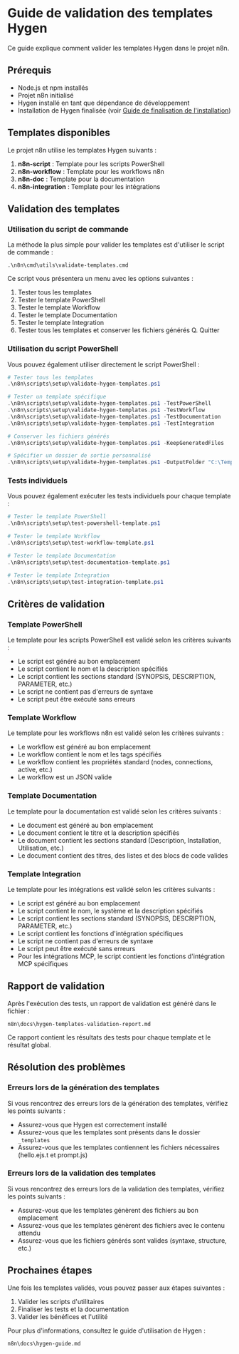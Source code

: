 # Guide de validation des templates Hygen

Ce guide explique comment valider les templates Hygen dans le projet n8n.

## Prérequis

- Node.js et npm installés
- Projet n8n initialisé
- Hygen installé en tant que dépendance de développement
- Installation de Hygen finalisée (voir [Guide de finalisation de l'installation](hygen-installation-finalization.md))

## Templates disponibles

Le projet n8n utilise les templates Hygen suivants :

1. **n8n-script** : Template pour les scripts PowerShell
2. **n8n-workflow** : Template pour les workflows n8n
3. **n8n-doc** : Template pour la documentation
4. **n8n-integration** : Template pour les intégrations

## Validation des templates

### Utilisation du script de commande

La méthode la plus simple pour valider les templates est d'utiliser le script de commande :

```batch
.\n8n\cmd\utils\validate-templates.cmd
```

Ce script vous présentera un menu avec les options suivantes :

1. Tester tous les templates
2. Tester le template PowerShell
3. Tester le template Workflow
4. Tester le template Documentation
5. Tester le template Integration
6. Tester tous les templates et conserver les fichiers générés
Q. Quitter

### Utilisation du script PowerShell

Vous pouvez également utiliser directement le script PowerShell :

```powershell
# Tester tous les templates
.\n8n\scripts\setup\validate-hygen-templates.ps1

# Tester un template spécifique
.\n8n\scripts\setup\validate-hygen-templates.ps1 -TestPowerShell
.\n8n\scripts\setup\validate-hygen-templates.ps1 -TestWorkflow
.\n8n\scripts\setup\validate-hygen-templates.ps1 -TestDocumentation
.\n8n\scripts\setup\validate-hygen-templates.ps1 -TestIntegration

# Conserver les fichiers générés
.\n8n\scripts\setup\validate-hygen-templates.ps1 -KeepGeneratedFiles

# Spécifier un dossier de sortie personnalisé
.\n8n\scripts\setup\validate-hygen-templates.ps1 -OutputFolder "C:\Temp\HygenTest"
```

### Tests individuels

Vous pouvez également exécuter les tests individuels pour chaque template :

```powershell
# Tester le template PowerShell
.\n8n\scripts\setup\test-powershell-template.ps1

# Tester le template Workflow
.\n8n\scripts\setup\test-workflow-template.ps1

# Tester le template Documentation
.\n8n\scripts\setup\test-documentation-template.ps1

# Tester le template Integration
.\n8n\scripts\setup\test-integration-template.ps1
```

## Critères de validation

### Template PowerShell

Le template pour les scripts PowerShell est validé selon les critères suivants :

- Le script est généré au bon emplacement
- Le script contient le nom et la description spécifiés
- Le script contient les sections standard (SYNOPSIS, DESCRIPTION, PARAMETER, etc.)
- Le script ne contient pas d'erreurs de syntaxe
- Le script peut être exécuté sans erreurs

### Template Workflow

Le template pour les workflows n8n est validé selon les critères suivants :

- Le workflow est généré au bon emplacement
- Le workflow contient le nom et les tags spécifiés
- Le workflow contient les propriétés standard (nodes, connections, active, etc.)
- Le workflow est un JSON valide

### Template Documentation

Le template pour la documentation est validé selon les critères suivants :

- Le document est généré au bon emplacement
- Le document contient le titre et la description spécifiés
- Le document contient les sections standard (Description, Installation, Utilisation, etc.)
- Le document contient des titres, des listes et des blocs de code valides

### Template Integration

Le template pour les intégrations est validé selon les critères suivants :

- Le script est généré au bon emplacement
- Le script contient le nom, le système et la description spécifiés
- Le script contient les sections standard (SYNOPSIS, DESCRIPTION, PARAMETER, etc.)
- Le script contient les fonctions d'intégration spécifiques
- Le script ne contient pas d'erreurs de syntaxe
- Le script peut être exécuté sans erreurs
- Pour les intégrations MCP, le script contient les fonctions d'intégration MCP spécifiques

## Rapport de validation

Après l'exécution des tests, un rapport de validation est généré dans le fichier :

```
n8n\docs\hygen-templates-validation-report.md
```

Ce rapport contient les résultats des tests pour chaque template et le résultat global.

## Résolution des problèmes

### Erreurs lors de la génération des templates

Si vous rencontrez des erreurs lors de la génération des templates, vérifiez les points suivants :

- Assurez-vous que Hygen est correctement installé
- Assurez-vous que les templates sont présents dans le dossier `_templates`
- Assurez-vous que les templates contiennent les fichiers nécessaires (hello.ejs.t et prompt.js)

### Erreurs lors de la validation des templates

Si vous rencontrez des erreurs lors de la validation des templates, vérifiez les points suivants :

- Assurez-vous que les templates génèrent des fichiers au bon emplacement
- Assurez-vous que les templates génèrent des fichiers avec le contenu attendu
- Assurez-vous que les fichiers générés sont valides (syntaxe, structure, etc.)

## Prochaines étapes

Une fois les templates validés, vous pouvez passer aux étapes suivantes :

1. Valider les scripts d'utilitaires
2. Finaliser les tests et la documentation
3. Valider les bénéfices et l'utilité

Pour plus d'informations, consultez le guide d'utilisation de Hygen :

```
n8n\docs\hygen-guide.md
```
